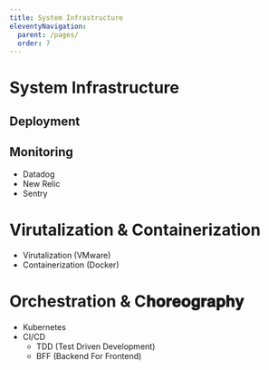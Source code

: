 ```yaml
---
title: System Infrastructure
eleventyNavigation:
  parent: /pages/
  order: 7
---
```


# System Infrastructure

## Deployment

## Monitoring

- Datadog
- New Relic
- Sentry

# Virutalization & Containerization

- Virutalization (VMware)
- Containerization (Docker)

# Orchestration & C𝐡𝐨𝐫𝐞𝐨𝐠𝐫𝐚𝐩𝐡𝐲

- Kubernetes
- CI/CD
  - TDD (Test Driven Development)
  - BFF (Backend For Frontend)
